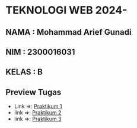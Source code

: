 # TEKNOLOGI WEB 2024-

## NAMA  : Mohammad Arief Gunadi
## NIM   : 2300016031
## KELAS : B

## Preview Tugas 
<!-- Priview tugas  -->
- Link =>:  [Praktikum 1](https://9riffegndi.github.io/tekweb_2024_2300016031/praktikum_1/)
- link =>:  [Praktikum 2](https://9riffegndi.github.io/tekweb_2024_2300016031/praktikum_2/)
- link =>:  [Praktikum 3](https://9riffegndi.github.io/tekweb_2024_2300016031/praktikum_3/)





